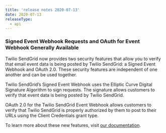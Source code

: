 ```yaml
---
title: 'release notes 2020-07-13'
date: 2020-07-13
releaseType:
  - api
---
```


### Signed Event Webhook Requests and OAuth for Event Webhook Generally Available

Twilio SendGrid now provides two security features that allow you to verify that email event data is being posted by Twilio SendGrid: a Signed Event Webhook and OAuth 2.0. These security features are independent of one another and can be used together.

Twilio SendGrid’s Signed Event Webhook uses the Elliptic Curve Digital Signature Algorithm to sign requests. The signature allows customers to verify that event data is being posted by Twilio SendGrid.

OAuth 2.0 for the Twilio SendGrid Event Webhook allows customers to verify that Twilio SendGrid is properly authorized by them to post to their URLs using the Client Credentials grant type.

To learn more about these new features, visit [our documentation]({{root_url}}/for-developers/tracking-events/getting-started-event-webhook-security-features/).
